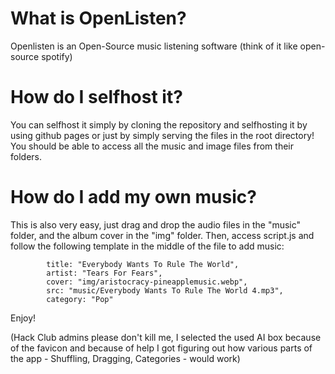 # What is OpenListen?

Openlisten is an Open-Source music listening software (think of it like open-source spotify)

# How do I selfhost it?

You can selfhost it simply by cloning the repository and selfhosting it by using github pages or just by simply serving the files in the root directory! You should be able to access all the music and image files from their folders. 

# How do I add my own music?

This is also very easy, just drag and drop the audio files in the "music" folder, and the album cover in the "img" folder. Then, access script.js and follow the following template in the middle of the file to add music:

            title: "Everybody Wants To Rule The World",
            artist: "Tears For Fears",
            cover: "img/aristocracy-pineapplemusic.webp",
            src: "music/Everybody Wants To Rule The World 4.mp3",
            category: "Pop"

Enjoy!


(Hack Club admins please don't kill me, I selected the used AI box because of the favicon and because of help I got figuring out how various parts of the app - Shuffling, Dragging, Categories - would work)